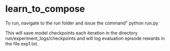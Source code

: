 # learn_to_compose
To run, navigate to the run folder and issue the command"
python run.py

This will save model checkpoints each iteration in the directory run/experiment_logs/checkpoints
and will log evaluation episode rewards in the file exp1.txt.